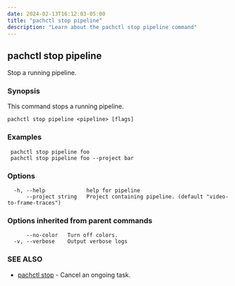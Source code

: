 ```yaml
---
date: 2024-02-13T16:12:03-05:00
title: "pachctl stop pipeline"
description: "Learn about the pachctl stop pipeline command"
---
```


## pachctl stop pipeline

Stop a running pipeline.

### Synopsis

This command stops a running pipeline.

```
pachctl stop pipeline <pipeline> [flags]
```

### Examples

```
 pachctl stop pipeline foo 
 pachctl stop pipeline foo --project bar 

```

### Options

```
  -h, --help             help for pipeline
      --project string   Project containing pipeline. (default "video-to-frame-traces")
```

### Options inherited from parent commands

```
      --no-color   Turn off colors.
  -v, --verbose    Output verbose logs
```

### SEE ALSO

* [pachctl stop](../pachctl_stop)	 - Cancel an ongoing task.

